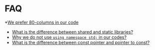 # FAQ
*[We prefer 80-columns in our code](https://stackoverflow.com/questions/578059/studies-on-optimal-code-width)
* [What is the difference between shared and static libraries?](https://stackoverflow.com/questions/2649334/difference-between-static-and-shared-libraries)
* [Why we do not use `using namespace std;` in our codes?](https://stackoverflow.com/questions/1452721/why-is-using-namespace-std-considered-bad-practice)
* [What is the difference between const pointer and pointer to const?](https://stackoverflow.com/questions/21476869/constant-pointer-vs-pointer-to-constant)

